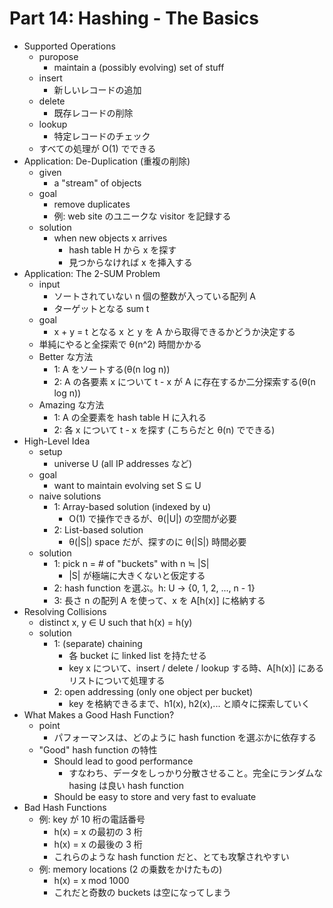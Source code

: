 # Part 14: Hashing - The Basics

- Supported Operations
  - puropose
    - maintain a (possibly evolving) set of stuff
  - insert
    - 新しいレコードの追加
  - delete
    - 既存レコードの削除
  - lookup
    - 特定レコードのチェック
  - すべての処理が O(1) でできる
- Application: De-Duplication (重複の削除)
  - given
    - a "stream" of objects
  - goal
    - remove duplicates
    - 例: web site のユニークな visitor を記録する
  - solution
    - when new objects x arrives
      - hash table H から x を探す
      - 見つからなければ x を挿入する
- Application: The 2-SUM Problem
  - input
    - ソートされていない n 個の整数が入っている配列 A
    - ターゲットとなる sum t
  - goal
    - x + y = t となる x と y を A から取得できるかどうか決定する
  - 単純にやると全探索で θ(n^2) 時間かかる
  - Better な方法
    - 1: A をソートする(θ(n log n))
    - 2: A の各要素 x について t - x が A に存在するか二分探索する(θ(n log n))
  - Amazing な方法
    - 1: A の全要素を hash table H に入れる
    - 2: 各 x について t - x を探す (こちらだと θ(n) でできる)
- High-Level Idea
  - setup
    - universe U (all IP addresses など)
  - goal
    - want to maintain evolving set S ⊆ U
  - naive solutions
    - 1: Array-based solution (indexed by u)
      - O(1) で操作できるが、θ(|U|) の空間が必要
    - 2: List-based solution
      - θ(|S|) space だが、探すのに θ(|S|) 時間必要
  - solution
    - 1: pick n = # of "buckets" with n ≒ |S|
      - |S| が極端に大きくないと仮定する
    - 2: hash function を選ぶ。h: U → {0, 1, 2, ..., n - 1}
    - 3: 長さ n の配列 A を使って、x を A[h(x)] に格納する
- Resolving Collisions
  - distinct x, y ∈ U such that h(x) = h(y)
  - solution
    - 1: (separate) chaining
      - 各 bucket に linked list を持たせる
      - key x について、insert / delete / lookup する時、A[h(x)] にあるリストについて処理する
    - 2: open addressing (only one object per bucket)
      - key を格納できるまで、h1(x), h2(x),... と順々に探索していく
- What Makes a Good Hash Function?
  - point
    - パフォーマンスは、どのように hash function を選ぶかに依存する
  - "Good" hash function の特性
    - Should lead to good performance
      - すなわち、データをしっかり分散させること。完全にランダムな hasing は良い hash function
    - Should be easy to store and very fast to evaluate
- Bad Hash Functions
  - 例: key が 10 桁の電話番号
    - h(x) = x の最初の 3 桁
    - h(x) = x の最後の 3 桁
    - これらのような hash function だと、とても攻撃されやすい
  - 例: memory locations (2 の乗数をかけたもの)
    - h(x) = x mod 1000
    - これだと奇数の buckets は空になってしまう
